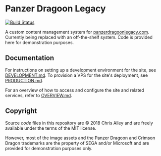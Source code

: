 Panzer Dragoon Legacy
=====================

[![Build Status][travis-badge]][travis]

A custom content management system for
[panzerdragoonlegacy.com](http://www.panzerdragoonlegacy.com). Currently being
replaced with an off-the-shelf system. Code is provided here for demonstration
purposes.

Documentation
-------------

For instructions on setting up a development environment for the site, see
[DEVELOPMENT.md](DEVELOPMENT.md). To provision a VPS for the site's deployment,
see [PRODUCTION.md](PRODUCTION.md).

For an overview of how to access and configure the site and related services,
refer to [OVERVIEW.md](OVERVIEW.md).

Copyright
---------

 Source *code* files in this repository are © 2018 Chris Alley and are freely
 available under the terms of the MIT license.

However, most of the image assets and the Panzer Dragoon and Crimson Dragon
trademarks are the property of SEGA and/or Microsoft and are provided for
demonstration purposes only.

[travis-badge]: http://img.shields.io/travis/chrisalley/panzer-dragoon-legacy/master.svg
[travis]: http://travis-ci.org/chrisalley/panzer-dragoon-legacy

